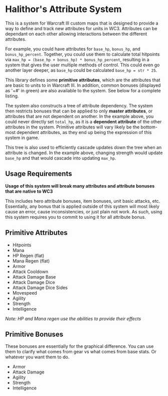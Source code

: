 # Halithor's Attribute System

This is a system for Warcraft III custom maps that is designed to provide a
way to define and track new attributes for units in WC3. Attributes can be 
dependant on each other allowing interactions between the different attributes.

For example, you could have attributes for `base_hp`, `bonus_hp`, and 
`bonus_hp_percent`. Together, you could use them to calculate total hitpoints
via `max_hp = (base_hp + bonus_hp) * bonus_hp_percent`, resulting in a system
that gives the user multiple methods of control. This could even go another 
layer deeper, as `base_hp` could be calculated `base_hp = str * 25`.

This library defines some **primitive attributes**, which are the attributes 
that are basic to units to in Warcraft III. In addition, common bonuses (displayed as '+#' in green) are also available to the system. See below for a complete listing. 

The system also constructs a tree of attribute dependency. The system then restricts bonuses that can be applied to only **master attributes**, or attributes that are not dependent on another. In the example above, you could never directly set `total_hp`, as it is a **dependent attribute** of the other attributes in the system. Primitive attributes will vary likely be the bottom-most dependent attributes, as they end up being the expression of this system in game.

This tree is also used to efficiently cascade updates down the tree when an attribute is changed. In the example above, changing strength would update `base_hp` and that would cascade into updating `max_hp`.

## Usage Requirements

**Usage of this system will break many attributes and attribute bonuses that are native to WC3** 

This includes hero attribute bonuses, item bonuses, unit basic attacks, etc. 
Essentially, any bonus that is applied outside of this system will most likely
cause an error, cause inconsistencies, or just plain not work. As such, using 
this system requires you to commit to using it for all attribute bonus.

## Primitive Attributes

- Hitpoints
- Mana
- HP Regen (flat)
- Mana Regen (flat)
- Armor
- Attack Cooldown
- Attack Damage Base
- Attack Damage Dice
- Attack Damage Dice Sides
- Movespeed
- Agility
- Strength
- Intelligence

*Note: HP and Mana regen use the abilities to provide their effects*

## Primitive Bonuses

These bonuses are essentially for the graphical difference. You can use them to
clarify what comes from gear vs what comes from base stats. Or whatever you want
them to do.

- Armor
- Attack Damage
- Agility
- Strength
- Intelligence
